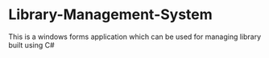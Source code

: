 # Library-Management-System
This is a windows forms application which can be used for managing library built using C#
